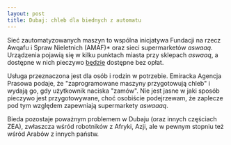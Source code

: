 ```yaml
---
layout: post
title: Dubaj: chleb dla biednych z automatu
---
```


Sieć zautomatyzowanych maszyn to wspólna inicjatywa Fundacji na rzecz Awqafu i Spraw Nieletnich (AMAF)* oraz sieci supermarketów *aswaaq*. Urządzenia pojawią się w kilku punktach miasta przy sklepach *aswaaq*, a dostępne w nich pieczywo [będzie](https://www.zawya.com/en/life/food/dubai-launches-bread-for-all-an-innovative-initiative-supporting-underprivileged-families-mppebj4l) dostępne bez opłat.

Usługa przeznaczona jest dla osób i rodzin w potrzebie. Emiracka Agencja Prasowa podaje, że "zaprogramowane maszyny przygotowują chleb" i wydają go, gdy użytkownik naciska "zamów". Nie jest jasne w jaki sposób pieczywo jest przygotowywane, choć osobiście podejrzewam, że zaplecze pod tym względem zapewniają supermarkety *aswaaaq*. 

Bieda pozostaje poważnym problemem w Dubaju (oraz innych częściach ZEA), zwłaszcza wśród robotników z Afryki, Azji, ale w pewnym stopniu też wśród Arabów z innych państw. 
